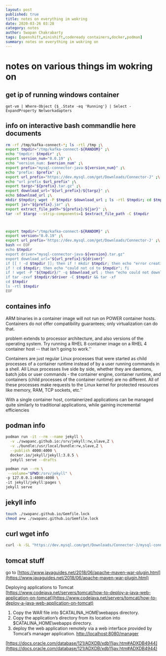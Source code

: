 ```yaml
---
layout: post
published: true
title: notes on everything im wokring
date: 2020-03-26 03:28
category: notes
author: Swapan Chakrabarty
tags: [openshift,minishift,codeready containers,docker,podman]
summary: notes on everything im wokring on
---
```

# notes on various things im wokring on

## get ip of running windows container
```
get-vm | Where-Object {$_.State -eq 'Running'} | Select -ExpandProperty Networkadapters
```   
   
## info on interactive bash commandlie here documents
```bash
rm -rf /tmp/kafka-connect-*; ls -rtl /tmp ;\
export tmpdir="/tmp/kafka-connect-${RANDOM}" ;\
echo "tmpdir: $tmpdir" ;\
export version_num="8.0.19" ;\
echo "version_num: $version_num" ;\
export prefix="mysql-connector-java-${version_num}" ;\
echo "prefix: $prefix" ;\
export url_prefix="https://dev.mysql.com/get/Downloads/Connector-J" ;\
echo "url prefix $url_prefix" ;\ 
export targz="${prefix}.tar.gz" ;\
export download_url="${url_prefix}/${targz}" ;\
echo $download_url ;\
mkdir $tmpdir; wget -P $tmpdir $download_url ; ls -rtl $tmpdir; cd $tmpdir ;\
export jar="${prefix}.jar" ;\
export extract_file_path="${prefix}/${jar}" ;\
tar -xf $targz --strip-components=1 $extract_file_path -C $tmpdir



export tmpdir="/tmp/kafka-connect-${RANDOM}" ;\
export version="8.0.19" ;\
export url_prefix='https://dev.mysql.com/get/Downloads/Connector-J' ;\
bash << EOF
echo $tmpdir
export driver="mysql-connector-java-${version}.tar.gz" 
export download_url="${url_prefix}/${driver}"
if [[ ! -d $tmpdir ]]; then if ! mkdir $tmpdir; then echo "error creating $tmpdir"; exit 1; fi ;fi
if ! cd $tmpdir; then echo "could not cd to $tmpdir"; fi
if ! wget -P "${tmpdir}/" -q $download_url ; then "echo could not download $driver to $tmpdir "; exit 1; fi
if tar -zxvf $tmpdir/$driver -C $tmpdir && tar -xf 
cd $tmpdir
ls -rtl $tmpdir
EOF
```

## containes info
ARM binaries in a container image will not run on POWER container hosts. Containers do not offer compatibility guarantees; only virtualization can do that.  

problem extends to processor architecture, and also versions of the operating system. Try running a RHEL 8 container image on a RHEL 4 container host -- that isn't going to work.''


Containers are just regular Linux processes that were started as child processes of a container runtime instead of by a user running commands in a shell. All Linux processes live side by side, whether they are daemons, batch jobs or user commands - the container engine, container runtime, and containers (child processes of the container runtime) are no different. All of these processes make requests to the Linux kernel for protected resources like memory, RAM, TCP sockets, etc.''

With a single container host, containerized applications can be managed quite similarly to traditional applications, while gaining incremental efficiencies

## podman info

```bash
podman run -it --rm --name jekyll \
  -v ./swapanc.github.io:/srv/jekyll:rw,slave,Z \
  -v ./bundle:/usr/local/bundle:rw,slave,Z \
  --publish 4000:4000 \
  docker.io/jekyll/jekyll:3.8.5 \
  jekyll serve --drafts

podman run --rm \
 --volume="$PWD:/srv/jekyll" \
-p 127.0.0.1:4000:4000 \
-it jekyll/jekyll:pages \
jekyll serve
```

## jekyll info

```bash
touch ./swapanc.github.io/Gemfile.lock
chmod a+w ./swapanc.github.io/Gemfile.lock
```

## curl wget info

```bash
curl -k -SL "https://dev.mysql.com/get/Downloads/Connector-J/mysql-connector-java-5.1.39.tar.gz" | tar -xzf - -C /tmp/quickstart/jars --strip-components=1 mysql-connector-java-5.1.39/mysql-connector-java-5.1.39-bin.jar
```

## tomcat stuff

go to [https://www.javaguides.net/2018/06/apache-maven-war-plugin.html](https://www.javaguides.net/2018/06/apache-maven-war-plugin.html)

Deploying applications to Tomcat
[https://www.codejava.net/servers/tomcat/how-to-deploy-a-java-web-application-on-tomcat](https://www.codejava.net/servers/tomcat/how-to-deploy-a-java-web-application-on-tomcat)
1. Copy the WAR file into $CATALINA_HOME\webapps directory.
2. Copy the application’s directory from its location into $CATALINA_HOME\webapps directory.
3. deploy the web application remotely via a web interface provided by Tomcat’s manager application.
	[http://localhost:8080/manager](http://localhost:8080/manager)


[https://docs.oracle.com/database/121/ADXDB/xdb11jav.htm#ADXDB4944](https://docs.oracle.com/database/121/ADXDB/xdb11jav.htm#ADXDB4944)